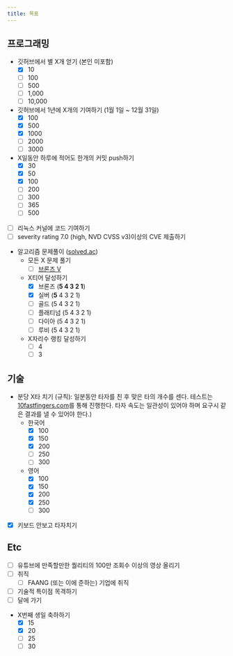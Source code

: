 ```yaml
---
title: 목표
---
```


## 프로그래밍

- 깃허브에서 별 X개 얻기 (본인 미포함)
  - [x] 10
  - [ ] 100
  - [ ] 500
  - [ ] 1,000
  - [ ] 10,000
- 깃허브에서 1년에 X개의 기여하기 (1월 1일 ~ 12월 31일)
  - [x] 100
  - [x] 500
  - [x] 1000
  - [ ] 2000
  - [ ] 3000
- X일동안 하루에 적어도 한개의 커밋 push하기
  - [x] 30
  - [x] 50
  - [x] 100
  - [ ] 200
  - [ ] 300
  - [ ] 365
  - [ ] 500
- [ ] 리눅스 커널에 코드 기여하기
- [ ] severity rating 7.0 (high, NVD CVSS v3)이상의 CVE 제출하기
- 알고리즘 문제풀이 ([solved.ac](https://solved.ac))
  - 모든 X 문제 풀기
    - [ ] [브론즈 V](https://solved.ac/problems/level/1)
  - X티어 달성하기
    - [x] 브론즈 (**5 4 3 2 1**)
    - [x] 실버 (**5** 4 3 2 1)
    - [ ] 골드 (5 4 3 2 1)
    - [ ] 플래티넘 (5 4 3 2 1)
    - [ ] 다이아 (5 4 3 2 1)
    - [ ] 루비 (5 4 3 2 1)
  - X자리수 랭킹 달성하기
    - [ ] 4
    - [ ] 3

## 기술

- 분당 X타 치기 (규칙): 일분동안 타자를 친 후 맞은 타의 개수를 센다. 테스트는 [10fastfingers.com](https://10fastfingers.com/typing-test)를 통해 진행한다. 타자 속도는 일관성이 있어야 하며 요구시 같은 결과를 낼 수 있어야 한다.)
  - 한국어
    - [x] 100
    - [x] 150
    - [x] 200
    - [ ] 250
    - [ ] 300
  - 영어
    - [x] 100
    - [x] 150
    - [x] 200
    - [x] 250
    - [ ] 300
- [x] 키보드 안보고 타자치기

## Etc

- [ ] 유튜브에 만족할만한 퀄리티의 100만 조회수 이상의 영상 올리기
- [ ] 취직
  - [ ] FAANG (또는 이에 준하는) 기업에 취직
- [ ] 기술적 특이점 목격하기
- [ ] 달에 가기
- X번째 생일 축하하기
  - [x] 15
  - [x] 20
  - [ ] 25
  - [ ] 30
